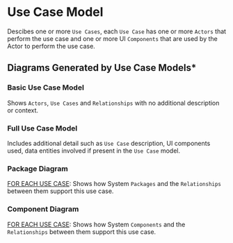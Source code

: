 # Use Case Model
Descibes one or more `Use Cases`, each `Use Case` has one or more `Actors` that perform the use case and one or more UI `Components` that are used by the Actor to perform the use case.

## Diagrams Generated by Use Case Models*

### Basic Use Case Model
Shows `Actors`, `Use Cases` and `Relationships` with no additional description or context.

### Full Use Case Model
Includes additional detail such as `Use Case` description, UI components used, data entities involved if present in the `Use Case` model.

### Package Diagram
<ins>FOR EACH USE CASE</ins>: Shows how System `Packages` and the `Relationships` between them support this use case.

### Component Diagram
<ins>FOR EACH USE CASE</ins>: Shows how System `Components` and the `Relationships` between them support this use case.